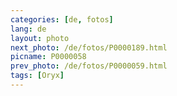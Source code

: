 ```yaml
---
categories: [de, fotos]
lang: de
layout: photo
next_photo: /de/fotos/P0000189.html
picname: P0000058
prev_photo: /de/fotos/P0000059.html
tags: [Oryx]
---
```

